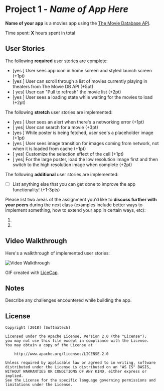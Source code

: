 # Project 1 - *Name of App Here*

**Name of your app** is a movies app using the [The Movie Database API](http://docs.themoviedb.apiary.io/#).

Time spent: **X** hours spent in total

## User Stories

The following **required** user stories are complete:

- [yes ] User sees app icon in home screen and styled launch screen (+1pt)
- [yes ] User can scroll through a list of movies currently playing in theaters from The Movie DB API (+5pt)
- [ yes] User can "Pull to refresh" the movie list (+2pt)
- [yes ] User sees a loading state while waiting for the movies to load (+2pt)

The following **stretch** user stories are implemented:

- [yes ] User sees an alert when there's a networking error (+1pt)
- [ yes] User can search for a movie (+3pt)
- [yes ] While poster is being fetched, user see's a placeholder image (+1pt)
- [yes ] User sees image transition for images coming from network, not when it is loaded from cache (+1pt)
- [ yes] Customize the selection effect of the cell (+1pt)
- [ yes] For the large poster, load the low resolution image first and then switch to the high resolution image when complete (+2pt)

The following **additional** user stories are implemented:

- [ ] List anything else that you can get done to improve the app functionality! (+1-3pts)

Please list two areas of the assignment you'd like to **discuss further with your peers** during the next class (examples include better ways to implement something, how to extend your app in certain ways, etc):

1.
2.

## Video Walkthrough

Here's a walkthrough of implemented user stories:

<img src='https://i.imgur.com/WJtmRe3.gif' title='Video Walkthrough' width='' alt='Video Walkthrough' />

GIF created with [LiceCap](http://www.cockos.com/licecap/).

## Notes

Describe any challenges encountered while building the app.

## License

    Copyright [2018] [Softmatech]

    Licensed under the Apache License, Version 2.0 (the "License");
    you may not use this file except in compliance with the License.
    You may obtain a copy of the License at

        http://www.apache.org/licenses/LICENSE-2.0

    Unless required by applicable law or agreed to in writing, software
    distributed under the License is distributed on an "AS IS" BASIS,
    WITHOUT WARRANTIES OR CONDITIONS OF ANY KIND, either express or implied.
    See the License for the specific language governing permissions and
    limitations under the License.

